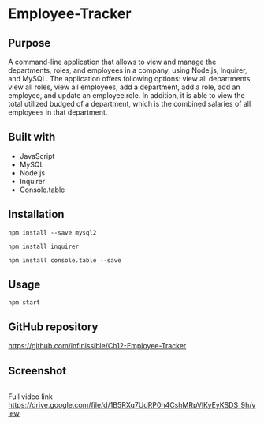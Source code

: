 # Employee-Tracker

## Purpose

A command-line application that allows to view and manage the departments, roles, and employees in a company, using Node.js, Inquirer, and MySQL. The application offers following options: view all departments, view all roles, view all employees, add a department, add a role, add an employee, and update an employee role. In addition, it is able to view the total utilized budged of a department, which is the combined salaries of all employees in that department. 

## Built with

- JavaScript
- MySQL
- Node.js
- Inquirer
- Console.table


## Installation

`npm install --save mysql2`

`npm install inquirer`

`npm install console.table --save`


## Usage

`npm start`


## GitHub repository

https://github.com/infinissible/Ch12-Employee-Tracker

## Screenshot

<img src="./assets/video.gif" alt="" />

Full video link
https://drive.google.com/file/d/1B5RXq7UdRP0h4CshMRpVlKyEyKSDS_9h/view

